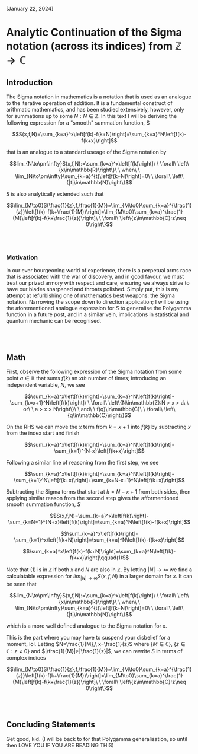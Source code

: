 [January 22, 2024]

# Analytic Continuation of the Sigma notation (across its indices) from $\mathbb{Z}\to\mathbb{C}$

## Introduction
The Sigma notation in mathematics is a notation that is used as an analogue to the iterative operation of addition.
It is a fundamental construct of arithmatic mathematics, and has been studied extensively, however, only for summations up to some $`N:N\in\mathbb{Z}`$.
In this text I will be deriving the following expression for a "smooth" summation function, S
```math
S(x,f,N)=\sum_{k=a}^x\left[f(k)-f(k+N)\right]=\sum_{k=a}^N\left[f(k)-f(k+x)\right]
```
that is an analogue to a standard useage of the Sigma notation by
```math
lim_{N\to\pm\infty}S(x,f,N):=\sum_{k=a}^x\left[f(k)\right]\ \ \forall\ \left\{x\in\mathbb{R}\right\}\ \ when\ \ \lim_{N\to\pm\infty}\sum_{k=a}^{t}\left[f(k+N)\right]=0\ \ \forall\ \left\{|t|\in\mathbb{N}\right\}
```
$S$ is also analytically extended such that
```math
\lim_{M\to0}S(\frac{1}{z},f,\frac{1}{M})=\lim_{M\to0}\sum_{k=a}^{\frac{1}{z}}\left[f(k)-f(k+\frac{1}{M})\right]=\lim_{M\to0}\sum_{k=a}^\frac{1}{M}\left[f(k)-f(k+\frac{1}{z})\right]\ \ \forall\ \left\{z\in\mathbb{C}:z\neq 0\right\}
```

<br></br>

### Motivation

In our ever bourgeoning world of experience, there is a perpetual arms race that is associated with the war of discovery, and in good favour, we must treat our prized armory with respect and care, ensuring we always strive to have our blades sharpened and throats polished. Simply put, this is my attempt at refurbishing one of mathematics best weapons: the Sigma notation. Narrowing the scope down to direction application; I will be using the aforementioned analogue expression for $S$ to generalise the Polygamma function in a future post, and in a similar vein, implications in statistical and quantum mechanic can be recognised.

<br></br>

## Math

First, observe the following expression of the Sigma notation from some point $a\in\mathbb{R}$ that sums $f(k)$ an $xth$ number of times; introducing an independent variable, $N$, we see
```math
\sum_{k=a}^x\left[f(k)\right]=\sum_{k=a}^N\left[f(k)\right]-\sum_{k=x+1}^N\left[f(k)\right]\ \ \forall\ \left\{N\in\mathbb{Z}:N > x > a\ \ or\ \ a > x > N\right\}\ \ and\ \ f(q)\in\mathbb{C}\ \ \forall\ \left\{q\in\mathbb{C}\right\}
```

On the RHS we can move the $x$ term from $k=x+1$ into $f(k)$ by subtracting $x$ from the index start and finish
```math
\sum_{k=a}^x\left[f(k)\right]=\sum_{k=a}^N\left[f(k)\right]-\sum_{k=1}^{N-x}\left[f(k+x)\right]
```

Following a similar line of reasoning from the first step, we see
```math
\sum_{k=a}^x\left[f(k)\right]=\sum_{k=a}^N\left[f(k)\right]-\sum_{k=1}^N\left[f(k+x)\right]+\sum_{k=N-x+1}^N\left[f(k+x)\right]
```

Subtracting the Sigma terms that start at $k=N-x+1$ from both sides, then applying similar reason from the second step gives the afformentioned smooth summation function, $S$
```math
S(x,f,N)=\sum_{k=a}^x\left[f(k)\right]-\sum_{k=N+1}^{N+x}\left[f(k)\right]=\sum_{k=a}^N\left[f(k)-f(k+x)\right]
```
```math
\sum_{k=a}^x\left[f(k)\right]-\sum_{k=1}^x\left[f(k+N)\right]=\sum_{k=a}^N\left[f(k)-f(k+x)\right]
```
```math
\sum_{k=a}^x\left[f(k)-f(k+N)\right]=\sum_{k=a}^N\left[f(k)-f(k+x)\right]\qquad(1)
```

Note that $(1)$ is in $\mathbb{Z}$ if both $x$ and $N$ are also in $\mathbb{Z}$. By letting $|N|\to\infty$ we find a calculatable expression for $lim_{|N|\to\infty}S(x,f,N)$ in a larger domain for $x$. It can be seen that
```math
lim_{N\to\pm\infty}S(x,f,N):=\sum_{k=a}^x\left[f(k)\right]\ \ \forall\ \left\{x\in\mathbb{R}\right\}\ \ when\ \ \lim_{N\to\pm\infty}\sum_{k=a}^{t}\left[f(k+N)\right]=0\ \ \forall\ \left\{|t|\in\mathbb{N}\right\}
```
which is a more well defined analogue to the Sigma notation for $x$.

This is the part where you may have to suspend your disbelief for a moment, lol. Letting $N=\frac{1}{M},\ x=\frac{1}{z}$ where $`\left\{M\in\mathbb{C}\right\}`$, $`\left\{z\in\mathbb{C}:z\neq 0\right\}`$ and $|\frac{1}{M}|>|\frac{1}{z}|$, we can rewrite $S$ in terms of complex indices
```math
\lim_{M\to0}S(\frac{1}{z},f,\frac{1}{M})=\lim_{M\to0}\sum_{k=a}^{\frac{1}{z}}\left[f(k)-f(k+\frac{1}{M})\right]=\lim_{M\to0}\sum_{k=a}^\frac{1}{M}\left[f(k)-f(k+\frac{1}{z})\right]\ \ \forall\ \left\{z\in\mathbb{C}:z\neq 0\right\}
```

<br></br>

## Concluding Statements
Get good, kid. (I will be back to for that Polygamma generalisation, so until then LOVE YOU IF YOU ARE READING THIS)
